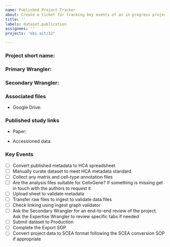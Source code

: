 ```yaml
---
name: Published Project Tracker
about: Create a ticket for tracking key events of an in-progress project.
title: ''
labels: dataset,publication
assignees: ''
projects: "ebi-ait/12"

---
```


<!--Set Primary Wrangler as assignee and set project when issue is created. Title should contain an accession-->

### Project short name:

### Primary Wrangler:

### Secondary Wrangler:

<!--Link to associated files-->

### Associated files

* Google Drive:

### Published study links

* Paper:

* Accessioned data:


### Key Events

- [ ] Convert published metadata to HCA spreadsheet
- [ ] Manually curate dataset to meet HCA metadata standard
- [ ] Collect any matrix and cell-type annotation files
- [ ] Are the analysis files suitable for CellxGene? If something is missing get in touch with the authors to request it
- [ ] Upload sheet to validate metadata
- [ ] Transfer raw files to ingest to validate data files
- [ ] Check linking using ingest graph validator
- [ ] Ask the Secondary Wrangler for an end-to-end review of the project. Ask the Expertise Wrangler to review specific tabs if needed
- [ ] Submit dataset to Production 
- [ ] Complete the Export SOP
- [ ] Convert project data to SCEA format following the SCEA conversion SOP if appropriate
